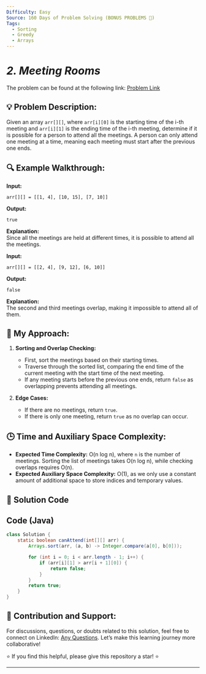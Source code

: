 ```yaml
---
Difficulty: Easy
Source: 160 Days of Problem Solving (BONUS PROBLEMS 🎁)
Tags:
  - Sorting
  - Greedy
  - Arrays
---
```


#  _2. Meeting Rooms_ 

The problem can be found at the following link: [Problem Link](https://www.geeksforgeeks.org/batch/gfg-160-problems/track/sorting-bonus-problems/problem/attend-all-meetings)

## 💡 **Problem Description:**

Given an array `arr[][]`, where `arr[i][0]` is the starting time of the i-th meeting and `arr[i][1]` is the ending time of the i-th meeting, determine if it is possible for a person to attend all the meetings. A person can only attend one meeting at a time, meaning each meeting must start after the previous one ends.

## 🔍 **Example Walkthrough:**

**Input:**

```
arr[][] = [[1, 4], [10, 15], [7, 10]]
```

**Output:**

```
true
```

**Explanation:**  
Since all the meetings are held at different times, it is possible to attend all the meetings.

**Input:**

```
arr[][] = [[2, 4], [9, 12], [6, 10]]
```

**Output:**

```
false
```

**Explanation:**  
The second and third meetings overlap, making it impossible to attend all of them.

## 🎯 **My Approach:**

1. **Sorting and Overlap Checking:**

   - First, sort the meetings based on their starting times.
   - Traverse through the sorted list, comparing the end time of the current meeting with the start time of the next meeting.
   - If any meeting starts before the previous one ends, return `false` as overlapping prevents attending all meetings.

2. **Edge Cases:**
   - If there are no meetings, return `true`.
   - If there is only one meeting, return `true` as no overlap can occur.

## 🕒 **Time and Auxiliary Space Complexity:**

- **Expected Time Complexity:** O(n log n), where `n` is the number of meetings. Sorting the list of meetings takes O(n log n), while checking overlaps requires O(n).
- **Expected Auxiliary Space Complexity:** O(1), as we only use a constant amount of additional space to store indices and temporary values.

## 📝 **Solution Code**
## Code (Java)

```java
class Solution {
    static boolean canAttend(int[][] arr) {
        Arrays.sort(arr, (a, b) -> Integer.compare(a[0], b[0]));

        for (int i = 0; i < arr.length - 1; i++) {
            if (arr[i][1] > arr[i + 1][0]) {
                return false;
            }
        }
        return true;
    }
}
```
## 🎯 Contribution and Support:

For discussions, questions, or doubts related to this solution, feel free to connect on LinkedIn: [Any Questions](https://www.linkedin.com/in/sanjana-yadav007). Let’s make this learning journey more collaborative!

⭐ If you find this helpful, please give this repository a star! ⭐

---

